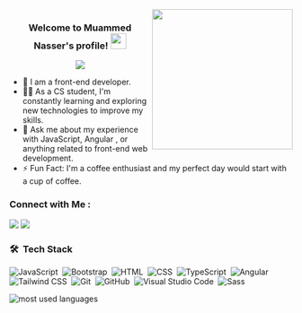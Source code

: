 <img width="250" align="right" src="https://c.tenor.com/_DOBjnGspYAAAAAM/code-coding.gif">

<h3 align="center">
  Welcome to Muammed Nasser's profile!
  <img src="https://media.giphy.com/media/hvRJCLFzcasrR4ia7z/giphy.gif" width="28">
</h3>

<!-- Typing SVG by DenverCoder1 - https://github.com/DenverCoder1/readme-typing-svg -->
<p align="center">
  <a href="https://github.com/DenverCoder1/readme-typing-svg"><img src="https://readme-typing-svg.herokuapp.com/?lines=front-end%20web%20developer;Always%20learning%20new%20things&font=Fira%20Code&center=true&width=440&height=45&color=f75c7e&vCenter=true&size=22"></a>
</p> 

- 🏢 I am a front-end developer.
- 👨‍💻 As a CS student, I'm constantly learning and exploring new technologies to improve my skills.
- 💬 Ask me about my experience with JavaScript, Angular , or anything related to front-end web development.
- ⚡ Fun Fact: I'm a coffee enthusiast and my perfect day would start with a cup of coffee.



### Connect with Me :

<a href="https://www.linkedin.com/in/muhammad-nasser-745a1b256/" target="_blank"><img src="https://img.shields.io/badge/-muhammed%20Nasser-0077B5?style=for-the-badge&logo=Linkedin&logoColor=white"/></a>
<a href="https://wa.me/201142977722" target="_blank">
  <img src="https://img.shields.io/badge/-Muhammed%20Nasser-25D366?style=for-the-badge&logo=WhatsApp&logoColor=white"/>
</a>




### 🛠 &nbsp;Tech Stack
![JavaScript](https://img.shields.io/badge/-JavaScript-05122A?style=flat&logo=javascript)&nbsp;
![Bootstrap](https://img.shields.io/badge/-Bootstrap-05122A?style=flat&logo=bootstrap&logoColor=563D7C)&nbsp;
![HTML](https://img.shields.io/badge/-HTML-05122A?style=flat&logo=HTML5)&nbsp;
![CSS](https://img.shields.io/badge/-CSS-05122A?style=flat&logo=CSS3&logoColor=1572B6)&nbsp;
![TypeScript](https://img.shields.io/badge/-TypeScript-05122A?style=flat&logo=typescript)&nbsp;
![Angular](https://img.shields.io/badge/-Angular-05122A?style=flat&logo=angular)&nbsp;
![Tailwind CSS](https://img.shields.io/badge/-Tailwind%20CSS-05122A?style=flat&logo=tailwind-css)&nbsp;
![Git](https://img.shields.io/badge/-Git-05122A?style=flat&logo=git)&nbsp;
![GitHub](https://img.shields.io/badge/-GitHub-05122A?style=flat&logo=github)&nbsp;
![Visual Studio Code](https://img.shields.io/badge/-Visual%20Studio%20Code-05122A?style=flat&logo=visual-studio-code&logoColor=007ACC)&nbsp;
![Sass](https://img.shields.io/badge/-Sass-05122A?style=flat&logo=sass)&nbsp;







<img align="left" src="https://github-readme-stats.vercel.app/api/top-langs?username=Mu7ammedNasser&show_icons=true&locale=en&layout=compact&theme=radical" alt="most used languages" />



